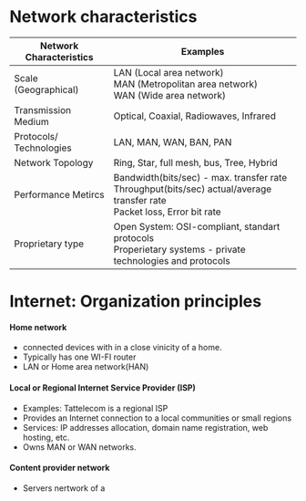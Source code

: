 # Network characteristics 


| Network Characteristics | Examples                                                                                                                     |
| ----------------------- | ---------------------------------------------------------------------------------------------------------------------------- |
| Scale (Geographical)    | LAN (Local area network)<br>MAN (Metropolitan area network)<br>WAN (Wide area network)                                       |
| Transmission Medium     | Optical, Coaxial, Radiowaves, Infrared                                                                                       |
| Protocols/ Technologies | LAN, MAN, WAN, BAN, PAN                                                                                                      |
| Network Topology        | Ring, Star, full mesh, bus, Tree, Hybrid                                                                                     |
| Performance Metircs     | Bandwidth(bits/sec) - max. transfer rate<br>Throughput(bits/sec) actual/average transfer rate<br>Packet loss, Error bit rate |
| Proprietary type        | Open System: OSI-compliant, standart protocols<br>Properietary systems - private technologies and protocols                  |
# Internet: Organization principles 
#### Home network
- connected devices with in a close vinicity of a home.
- Typically has one WI-FI router
- LAN or Home area network(HAN)
#### Local or Regional Internet Service Provider (ISP)
- Examples: Tattelecom is a regional ISP
- Provides an Internet connection to a local communities or small regions 
- Services: IP addresses allocation, domain name registration, web hosting, etc. 
- Owns MAN or WAN networks.
#### Content provider network
- Servers nertwork of a 
